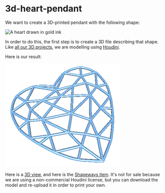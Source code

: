 3d-heart-pendant
================

We want to create a 3D-printed pendant with the following shape:

![A heart drawn in gold ink](https://img0.etsystatic.com/021/0/8219627/il_340x270.561093744_hu40.jpg)

In order to do this, the first step is to create a 3D file describing that shape. Like [all our 3D projects](http://ourlifein3d.blogspot.ca/2011/12/houdini-and-3ds-max.html), we are modelling using [Houdini](http://www.sidefx.com/).

Here is our result:

![3D shape of a heart similar to the drawing](3d-heart-pendant.png)

Here is a [3D view](heart-pendant.stl), and here is the [Shapeways item](https://www.shapeways.com/model/2623223/?li=aeTabs). It's not for sale because we are using a non-commercial Houdini license, but you can download the model and re-upload it in order to print your own.
